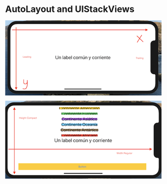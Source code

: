 # AutoLayout and UIStackViews

![LeadingTrailing](LeadingTrailing.png)

![VaryTrait](VaryTrait.png)



